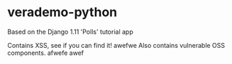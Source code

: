 # verademo-python

Based on the Django 1.11 'Polls' tutorial app

Contains XSS, see if you can find it!
awefwe
Also contains vulnerable OSS components.
afwefe
awef

